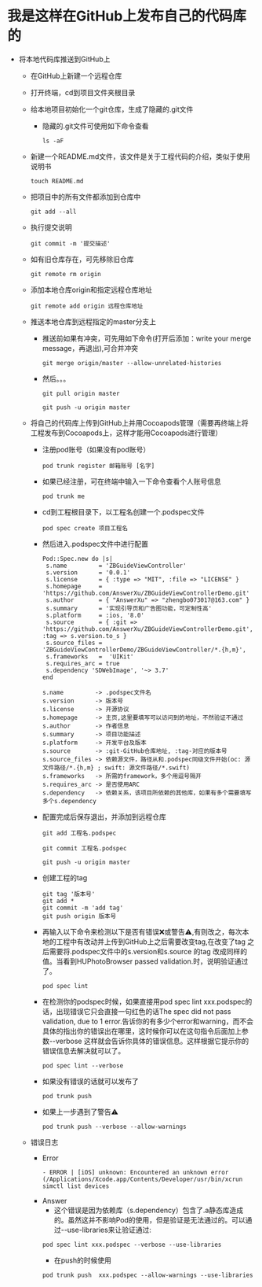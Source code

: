 # 我是这样在GitHub上发布自己的代码库的

* 将本地代码库推送到GitHub上
    * 在GitHub上新建一个远程仓库

    * 打开终端，cd到项目文件夹根目录

    * 给本地项目初始化一个git仓库，生成了隐藏的.git文件
      * 隐藏的.git文件可使用如下命令查看
        ```
        ls -aF
        ```
    * 新建一个README.md文件，该文件是关于工程代码的介绍，类似于使用说明书
      ```
      touch README.md
      ```
    * 把项目中的所有文件都添加到仓库中
      ```
      git add --all
      ```
    * 执行提交说明
      ```
      git commit -m '提交描述'
      ```
    * 如有旧仓库存在，可先移除旧仓库
      ```
      git remote rm origin
      ```
    * 添加本地仓库origin和指定远程仓库地址
      ```
      git remote add origin 远程仓库地址
      ```
  
    * 推送本地仓库到远程指定的master分支上
      * 推送前如果有冲突，可先用如下命令(打开后添加：write your merge message，再退出),可合并冲突
        ```
        git merge origin/master --allow-unrelated-histories
        ```
      * 然后。。。
        ```
        git pull origin master
        ```
        ```
        git push -u origin master
        ```
    
  * 将自己的代码库上传到GitHub上并用Cocoapods管理（需要再终端上将工程发布到Cocoapods上，这样才能用Cocoapods进行管理）
    * 注册pod账号（如果没有pod账号）
      ```
      pod trunk register 邮箱账号 [名字]
      ```
    * 如果已经注册，可在终端中输入一下命令查看个人账号信息
      ```
      pod trunk me 
      ```
    * cd到工程根目录下，以工程名创建一个.podspec文件
      ``` 
      pod spec create 项目工程名
      ```
    * 然后进入.podspec文件中进行配置
      ```
      Pod::Spec.new do |s|
       s.name         = 'ZBGuideViewController'                         
       s.version      = '0.0.1'                                         
       s.license      = { :type => "MIT", :file => "LICENSE" }          
       s.homepage     = 'https://github.com/AnswerXu/ZBGuideViewControllerDemo.git'  
       s.author       = { "AnswerXu" => "zhengbo073017@163.com" }       
       s.summary      = '实现引导页和广告图功能，可定制性高'                  
       s.platform     = :ios, '8.0'                                     
       s.source       = { :git => 'https://github.com/AnswerXu/ZBGuideViewControllerDemo.git', :tag => s.version.to_s }
       s.source_files = 'ZBGuideViewControllerDemo/ZBGuideViewController/*.{h,m}',
       s.frameworks   =  'UIKit'
       s.requires_arc = true
       s.dependency 'SDWebImage', '~> 3.7'
      end
      ```
      ```
      s.name         -> .podspec文件名
      s.version      -> 版本号
      s.license      -> 开源协议
      s.homepage     -> 主页,这里要填写可以访问到的地址，不然验证不通过
      s.author       -> 作者信息
      s.summary      -> 项目功能描述
      s.platform     -> 开发平台及版本
      s.source       -> :git-GitHub仓库地址, :tag-对应的版本号
      s.source_files -> 依赖源文件，路径从和.podspec同级文件开始(oc: 源文件路径/*.{h,m} ; swift: 源文件路径/*.swift)
      s.frameworks   -> 所需的framework，多个用逗号隔开
      s.requires_arc -> 是否使用ARC
      s.dependency   -> 依赖关系，该项目所依赖的其他库，如果有多个需要填写多个s.dependency
      ```
      
    * 配置完成后保存退出，并添加到远程仓库
      ```
      git add 工程名.podspec
      ```
      ```
      git commit 工程名.podspec
      ```
      ```
      git push -u origin master
      ```
    * 创建工程的tag
      ```
      git tag '版本号'
      git add * 
      git commit -m 'add tag'
      git push origin 版本号
      ```
    * 再输入以下命令来检测以下是否有错误❌或警告⚠️,有则改之，每次本地的工程中有改动并上传到GitHub上之后需要改变tag,在改变了tag 之后需要将.podspec文件中的s.version和s.source 的tag 改成同样的值。当看到HUPhotoBrowser passed validation.时，说明验证通过了。
      ```
      pod spec lint
      ```
    * 在检测你的podspec时候，如果直接用pod spec lint xxx.podspec的话，出现错误它只会直接一句红色的话The spec did not pass validation, due to 1 error.告诉你的有多少个error和warning，而不会具体的指出你的错误出在哪里，这时候你可以在这句指令后面加上参数--verbose 这样就会告诉你具体的错误信息。这样根据它提示你的错误信息去解决就可以了。
      ```
      pod spec lint --verbose
      ```
    * 如果没有错误的话就可以发布了
      ```
      pod trunk push
      ```
    * 如果上一步遇到了警告⚠️
      ``` 
      pod trunk push --verbose --allow-warnings
      ```
      
      
  * 错误日志
      * Error
        ```
        - ERROR | [iOS] unknown: Encountered an unknown error (/Applications/Xcode.app/Contents/Developer/usr/bin/xcrun simctl list devices
        ```
      * Answer
        * 这个错误是因为依赖库（s.dependency）包含了.a静态库造成的。虽然这并不影响Pod的使用，但是验证是无法通过的。可以通过--use-libraries来让验证通过:
        ```
        pod spec lint xxx.podspec --verbose --use-libraries
        ```
        * 在push的时候使用
        ```
        pod trunk push  xxx.podspec --allow-warnings --use-libraries
        ```
        
      
